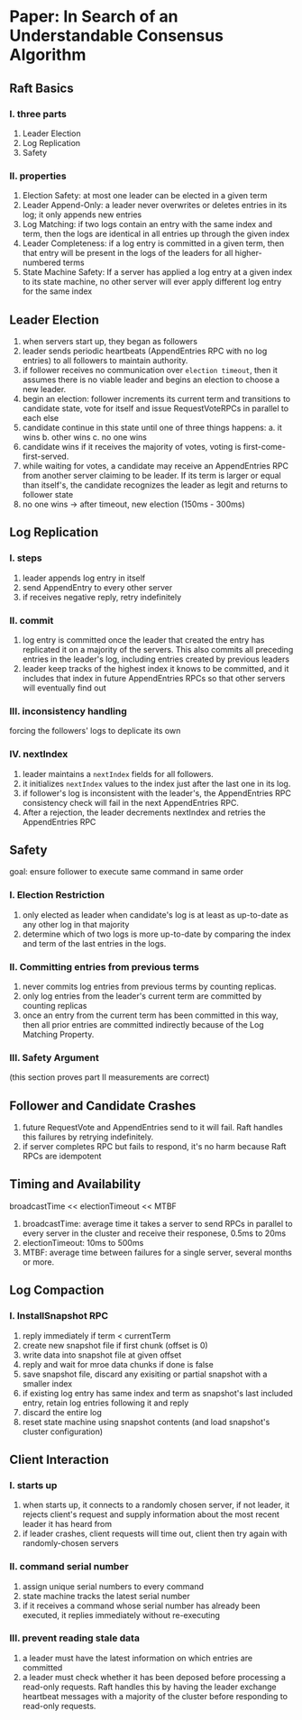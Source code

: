 # Paper: In Search of an Understandable Consensus Algorithm
## Raft Basics
### I. three parts
1. Leader Election
2. Log Replication
3. Safety
### II. properties
1. Election Safety: at most one leader can be elected in a given term
2. Leader Append-Only: a leader never overwrites or deletes entries in its log; it only appends new entries
3. Log Matching: if two logs contain an entry with the same index and term, then the logs are identical in all entries up through the given index
4. Leader Completeness: if a log entry is committed in a given term, then that entry will be present in the logs of the leaders for all higher-numbered terms
5. State Machine Safety: If a server has applied a log entry at a given index to its state machine, no other server will ever apply different log entry for the same index
## Leader Election
1. when servers start up, they began as followers
2. leader sends periodic heartbeats (AppendEntries RPC with no log entries) to all followers to maintain authority.
3. if follower receives no communication over `election timeout`, then it assumes there is no viable leader and begins an election to choose a new leader.
4. begin an election: follower increments its current term and transitions to candidate state, vote for itself and issue RequestVoteRPCs in parallel to each else
5. candidate continue in this state until one of three things happens: a. it wins b. other wins c. no one wins
6. candidate wins if it receives the majority of votes, voting is first-come-first-served. 
7. while waiting for votes, a candidate may receive an AppendEntries RPC from another server claiming to be leader. If its term is larger or equal than itself's, the candidate recognizes the leader as legit and returns to follower state
8. no one wins -> after timeout, new election (150ms - 300ms)
## Log Replication
### I. steps
1. leader appends log entry in itself
2. send AppendEntry to every other server
3. if receives negative reply, retry indefinitely
### II. commit
1. log entry is committed once the leader that created the entry has replicated it on a majority of the servers. This also commits all preceding entries in the leader's log, including entries created by previous leaders
2. leader keep tracks of the highest index it knows to be committed, and it includes that index in future AppendEntries RPCs so that other servers will eventually find out
### III. inconsistency handling
forcing the followers' logs to deplicate its own
### IV. nextIndex
1. leader maintains a `nextIndex` fields for all followers.
2. it initializes `nextIndex` values to the index just after the last one in its log.
3. if follower's log is inconsistent with the leader's, the AppendEntries RPC consistency check will fail in the next AppendEntries RPC. 
4. After a rejection, the leader decrements nextIndex and retries the AppendEntries RPC
## Safety
goal: ensure follower to execute same command in same order
### I. Election Restriction
1. only elected as leader when candidate's log is at least as up-to-date as any other log in that majority
2. determine which of two logs is more up-to-date by comparing the index and term of the last entries in the logs.
### II. Committing entries from previous terms
1. never commits log entries from previous terms by counting replicas.
2. only log entries from the leader's current term are committed by counting replicas
3. once an entry from the current term has been committed in this way, then all prior entries are committed indirectly because of the Log Matching Property.
### III. Safety Argument
(this section proves part II measurements are correct)
## Follower and Candidate Crashes
1. future RequestVote and AppendEntries send to it will fail. Raft handles this failures by retrying indefinitely.
2. if server completes RPC but fails to respond, it's no harm because Raft RPCs are idempotent
## Timing and Availability
broadcastTime << electionTimeout << MTBF
1. broadcastTime: average time it takes a server to send RPCs in parallel to every server in the cluster and receive their responese, 0.5ms to 20ms
2. electionTimeout: 10ms to 500ms
3. MTBF: average time between failures for a single server, several months or more.
## Log Compaction
### I. InstallSnapshot RPC
1. reply immediately if term < currentTerm
2. create new snapshot file if first chunk (offset is 0)
3. write data into snapshot file at given offset
4. reply and wait for mroe data chunks if done is false
5. save snapshot file, discard any exisiting or partial snapshot with a smaller index
6. if existing log entry has same index and term as snapshot's last included entry, retain log entries following it and reply 
7. discard the entire log
8. reset state machine using snapshot contents (and load snapshot's cluster configuration)
## Client Interaction
### I. starts up
1. when starts up, it connects to a randomly chosen server, if not leader, it rejects client's request and supply information about the most recent leader it has heard from
2. if leader crashes, client requests will time out, client then try again with randomly-chosen servers
### II. command serial number
1. assign unique serial numbers to every command
2. state machine tracks the latest serial number
3. if it receives a command whose serial number has already been executed, it replies immediately without re-executing
### III. prevent reading stale data
1. a leader must have the latest information on which entries are committed
2. a leader must check whether it has been deposed before processing a read-only requests. Raft handles this by having the leader exchange heartbeat messages with a majority of the cluster before responding to read-only requests.
